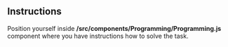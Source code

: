 ## Instructions

Position yourself inside **/src/components/Programming/Programming.js** component where you have instructions how to solve the task.

